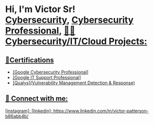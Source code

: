 <h1>Hi, I'm Victor Sr! <br/><a href="https://github.com/vtech">Cybersecurity</a>, <a href="https://www.linkedin.com/in/victor-patterson-b86abb4b//">Cybersecurity Professional</a>, <a href=

<h2>👨‍💻 Cybersecurity/IT/Cloud Projects:</h2>



<h2>📄Certifications </h2>

- [Google Cybersecurity Professional]
- [Google IT Support Professional]
- [Qualys](Vulnerability Management Detection & Response)


<h2> 🤳 Connect with me:</h2>



[gmail]: vpatterson87@gmail.com
[Certifications Badge Link]:https://www.credly.com/users/victor-patterson.68d5e641
[instagram]:
[linkedin]: https://www.linkedin.com/in/victor-patterson-b86abb4b/
